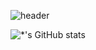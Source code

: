 ![header](https://capsule-render.vercel.app/api?type=slide&color=E3826C&height=250&section=header&text=Jieun%20Jeong&fontSize=90&animation=fadeIn&fontAlignY=38&desc=%20&descAlignY=62&descAlign=62)

![*'s GitHub stats](https://github-readme-stats.vercel.app/api?username=stoveon&show_icons=true&theme=dracula)

